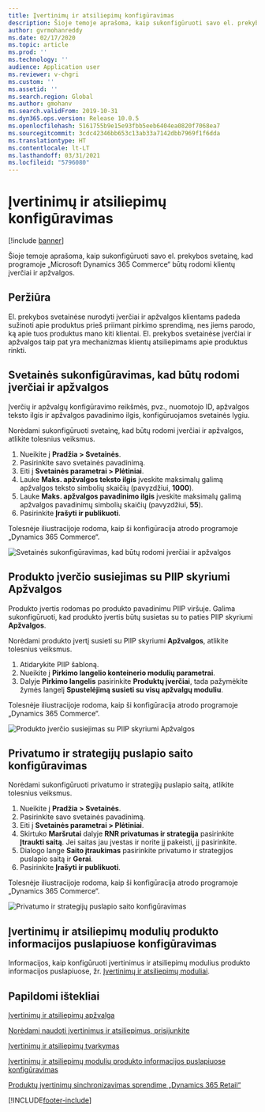 ```yaml
---
title: Įvertinimų ir atsiliepimų konfigūravimas
description: Šioje temoje aprašoma, kaip sukonfigūruoti savo el. prekybos svetainę, kad programoje „Microsoft Dynamics 365 Commerce“ būtų rodomi klientų įverčiai ir apžvalgos.
author: gvrmohanreddy
ms.date: 02/17/2020
ms.topic: article
ms.prod: ''
ms.technology: ''
audience: Application user
ms.reviewer: v-chgri
ms.custom: ''
ms.assetid: ''
ms.search.region: Global
ms.author: gmohanv
ms.search.validFrom: 2019-10-31
ms.dyn365.ops.version: Release 10.0.5
ms.openlocfilehash: 5161755b9e15e93fbb5eeb6404ea0820f7068ea7
ms.sourcegitcommit: 3cdc42346bb653c13ab33a7142dbb7969f1f6dda
ms.translationtype: HT
ms.contentlocale: lt-LT
ms.lasthandoff: 03/31/2021
ms.locfileid: "5796080"
---
```

# <a name="configure-ratings-and-reviews"></a>Įvertinimų ir atsiliepimų konfigūravimas

[!include [banner](includes/banner.md)]

Šioje temoje aprašoma, kaip sukonfigūruoti savo el. prekybos svetainę, kad programoje „Microsoft Dynamics 365 Commerce“ būtų rodomi klientų įverčiai ir apžvalgos.

## <a name="overview"></a>Peržiūra

El. prekybos svetainėse nurodyti įverčiai ir apžvalgos klientams padeda sužinoti apie produktus prieš priimant pirkimo sprendimą, nes jiems parodo, ką apie tuos produktus mano kiti klientai. El. prekybos svetainėse įverčiai ir apžvalgos taip pat yra mechanizmas klientų atsiliepimams apie produktus rinkti. 

## <a name="configure-a-site-to-show-ratings-and-reviews"></a>Svetainės sukonfigūravimas, kad būtų rodomi įverčiai ir apžvalgos

Įverčių ir apžvalgų konfigūravimo reikšmės, pvz., nuomotojo ID, apžvalgos teksto ilgis ir apžvalgos pavadinimo ilgis, konfigūruojamos svetainės lygiu. 

Norėdami sukonfigūruoti svetainę, kad būtų rodomi įverčiai ir apžvalgos, atlikite tolesnius veiksmus. 

1. Nueikite į **Pradžia \> Svetainės**.
1. Pasirinkite savo svetainės pavadinimą. 
1. Eiti į **Svetainės parametrai \> Plėtiniai**. 
1. Lauke **Maks. apžvalgos teksto ilgis** įveskite maksimalų galimą apžvalgos teksto simbolių skaičių (pavyzdžiui, **1000**). 
1. Lauke **Maks. apžvalgos pavadinimo ilgis** įveskite maksimalų galimą apžvalgos pavadinimų simbolių skaičių (pavyzdžiui, **55**). 
1. Pasirinkite **Įrašyti ir publikuoti**. 

Tolesnėje iliustracijoje rodoma, kaip ši konfigūracija atrodo programoje „Dynamics 365 Commerce“.

![Svetainės sukonfigūravimas, kad būtų rodomi įverčiai ir apžvalgos](media/rnr-eCommerce-site-appsettings.png)

## <a name="link-a-product-rating-to-the-reviews-section-of-a-pdp"></a>Produkto įverčio susiejimas su PIIP skyriumi Apžvalgos

Produkto įvertis rodomas po produkto pavadinimu PIIP viršuje. Galima sukonfigūruoti, kad produkto įvertis būtų susietas su to paties PIIP skyriumi **Apžvalgos**. 

Norėdami produkto įvertį susieti su PIIP skyriumi **Apžvalgos**, atlikite tolesnius veiksmus.

1. Atidarykite PIIP šabloną. 
1. Nueikite į **Pirkimo langelio konteinerio modulių parametrai**.
1. Dalyje **Pirkimo langelis** pasirinkite **Produktų įverčiai**, tada pažymėkite žymės langelį **Spustelėjimą susieti su visų apžvalgų moduliu**.

Tolesnėje iliustracijoje rodoma, kaip ši konfigūracija atrodo programoje „Dynamics 365 Commerce“.

![Produkto įverčio susiejimas su PIIP skyriumi Apžvalgos](media/rnr-eCommerce-buy-box-rating-summary.png)

## <a name="configure-the-link-for-the-privacy-and-policy-page"></a>Privatumo ir strategijų puslapio saito konfigūravimas

Norėdami sukonfigūruoti privatumo ir strategijų puslapio saitą, atlikite tolesnius veiksmus.

1. Nueikite į **Pradžia \> Svetainės**.
1. Pasirinkite savo svetainės pavadinimą. 
1. Eiti į **Svetainės parametrai \> Plėtiniai**.
1. Skirtuko **Maršrutai** dalyje **RNR privatumas ir strategija** pasirinkite **Įtraukti saitą**. Jei saitas jau įvestas ir norite jį pakeisti, jį pasirinkite. 
1. Dialogo lange **Saito įtraukimas** pasirinkite privatumo ir strategijos puslapio saitą ir **Gerai**. 
1. Pasirinkite **Įrašyti ir publikuoti**. 

Tolesnėje iliustracijoje rodoma, kaip ši konfigūracija atrodo programoje „Dynamics 365 Commerce“.

![Privatumo ir strategijų puslapio saito konfigūravimas](media/rnr-eCommerce-rnr-privacy-policy-link.png)

## <a name="configure-ratings-and-reviews-modules-on-product-details-pages"></a>Įvertinimų ir atsiliepimų modulių produkto informacijos puslapiuose konfigūravimas

Informacijos, kaip konfigūruoti įvertinimus ir atsiliepimų modulius produkto informacijos puslapiuose, žr. [Įvertinimų ir atsiliepimų moduliai](ratings-reviews-modules.md).

## <a name="additional-resources"></a>Papildomi ištekliai

[Įvertinimų ir atsiliepimų apžvalga](ratings-reviews-overview.md)

[Norėdami naudoti įvertinimus ir atsiliepimus, prisijunkite](opt-in-ratings-reviews.md)

[Įvertinimų ir atsiliepimų tvarkymas](manage-reviews.md)

[Įvertinimų ir atsiliepimų modulių produkto informacijos puslapiuose konfigūravimas](ratings-reviews-modules.md)

[Produktų įvertinimų sinchronizavimas sprendime „Dynamics 365 Retail“](sync-product-ratings.md)


[!INCLUDE[footer-include](../includes/footer-banner.md)]